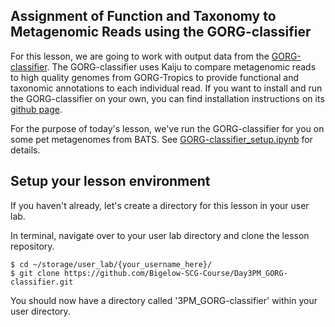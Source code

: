 ## Assignment of Function and Taxonomy to Metagenomic Reads using the GORG-classifier

For this lesson, we are going to work with output data from the [GORG-classifier](https://github.com/BigelowLab/gorg-classifier).  The GORG-classifier uses Kaiju to compare metagenomic reads to high quality genomes from GORG-Tropics to provide functional and taxonomic annotations to each individual read.  If you want to install and run the GORG-classifier on your own, you can find installation instructions on its [github page](https://github.com/BigelowLab/gorg-classifier).

For the purpose of today's lesson, we've run the GORG-classifier for you on some pet metagenomes from BATS. See [GORG-classifier_setup.ipynb](https://github.com/Bigelow-SCG-Course/Day3PM_GORG-classifier/blob/main/GORG-classifier_setup.ipynb) for details.

## Setup your lesson environment

If you haven't already, let's create a directory for this lesson in your user lab.  

In terminal, navigate over to your user lab directory and clone the lesson repository.

```
$ cd ~/storage/user_lab/{your_username_here}/
$ git clone https://github.com/Bigelow-SCG-Course/Day3PM_GORG-classifier.git
```

You should now have a directory called '3PM_GORG-classifier' within your user directory.